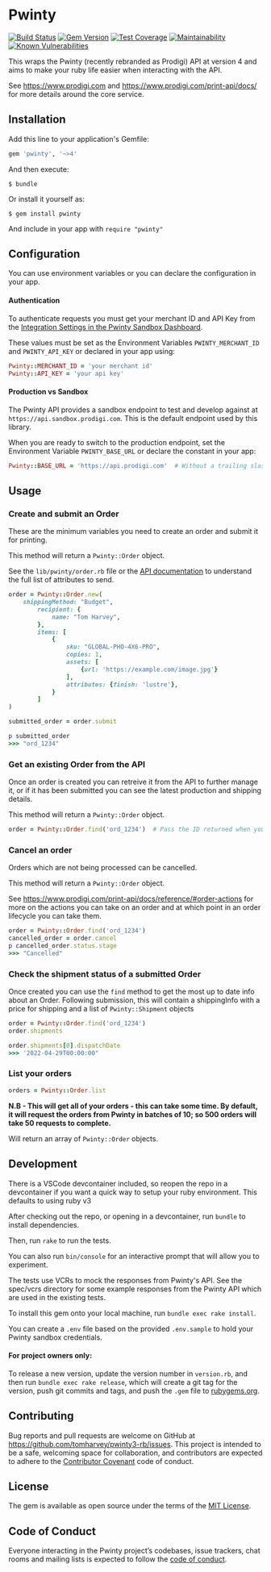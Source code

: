# Pwinty

[![Build Status](https://travis-ci.org/tomharvey/pwinty3-rb.svg?branch=master)](https://travis-ci.org/tomharvey/pwinty3-rb)
[![Gem Version](https://badge.fury.io/rb/pwinty.svg)](https://badge.fury.io/rb/pwinty)
[![Test Coverage](https://api.codeclimate.com/v1/badges/e92699eebe92f2db5758/test_coverage)](https://codeclimate.com/github/tomharvey/pwinty3-rb/test_coverage)
[![Maintainability](https://api.codeclimate.com/v1/badges/e92699eebe92f2db5758/maintainability)](https://codeclimate.com/github/tomharvey/pwinty3-rb/maintainability)
[![Known Vulnerabilities](https://snyk.io//test/github/tomharvey/pwinty3-rb/badge.svg?targetFile=Gemfile.lock)](https://snyk.io//test/github/tomharvey/pwinty3-rb?targetFile=Gemfile.lock)


This wraps the Pwinty (recently rebranded as Prodigi) API at version 4 and aims to make your ruby life easier
when interacting with the API.

See https://www.prodigi.com and https://www.prodigi.com/print-api/docs/ for more details around the
core service.

## Installation

Add this line to your application's Gemfile:

``` ruby
gem 'pwinty', '~>4'
```

And then execute:

    $ bundle

Or install it yourself as:

    $ gem install pwinty

 And include in your app with `require "pwinty"`

## Configuration
You can use environment variables or you can declare the configuration in your
app.

#### Authentication
To authenticate requests you must get your merchant ID and API Key from the
[Integration Settings in the Pwinty Sandbox Dashboard](https://sandbox-beta-dashboard.pwinty.com/settings/integrations).

These values must be set as the Environment Variables
`PWINTY_MERCHANT_ID` and `PWINTY_API_KEY`
or declared in your app using:

``` ruby
Pwinty::MERCHANT_ID = 'your merchant id'
Pwinty::API_KEY = 'your api key'
```

#### Production vs Sandbox
The Pwinty API provides a sandbox endpoint to test and develop against at
`https://api.sandbox.prodigi.com`. This is the default
endpoint used by this library.

When you are ready to switch to the production endpoint, set the
Environment Variable `PWINTY_BASE_URL` or declare the
constant in your app:

``` ruby
Pwinty::BASE_URL = 'https://api.prodigi.com'  # Without a trailing slash
```

## Usage

### Create and submit an Order

These are the minimum variables you need to create an order and submit it for printing.

This method will return a `Pwinty::Order` object.

See the `lib/pwinty/order.rb` file or the
[API documentation](https://www.prodigi.com/print-api/docs/reference/#create-order)
to understand the full list of attributes to send.

``` ruby
order = Pwinty::Order.new(
    shippingMethod: "Budget",
		recipient: {
			name: "Tom Harvey",
		},
		items: [
			{
				sku: "GLOBAL-PHO-4X6-PRO",
				copies: 1,
				assets: [
					{url: 'https://example.com/image.jpg'}
				],
				attributes: {finish: 'lustre'},
			}
		]
)

submitted_order = order.submit

p submitted_order
>>> "ord_1234"
```

### Get an existing Order from the API

Once an order is created you can retreive it from the API to further manage it,
or if it has been submitted you can see the latest production and shipping details.

This method will return a `Pwinty::Order` object.

``` ruby
order = Pwinty::Order.find('ord_1234')  # Pass the ID returned when you created the Order
```


### Cancel an order

Orders which are not being processed can be cancelled.

This method will return a `Pwinty::Order` object.

See https://www.prodigi.com/print-api/docs/reference/#order-actions for more on the actions
you can take on an order and at which point in an order lifecycle you can take them.

``` ruby
order = Pwinty::Order.find('ord_1234')
cancelled_order = order.cancel
p cancelled_order.status.stage
>>> "Cancelled"
```

### Check the shipment status of a submitted Order

Once created you can use the `find` method to get the most up to date info about an Order.
Following submission, this will contain a shippingInfo with a price for shipping and 
a list of `Pwinty::Shipment` objects

``` ruby
order = Pwinty::Order.find('ord_1234')
order.shipments

order.shipments[0].dispatchDate
>>> '2022-04-29T00:00:00"
```

### List your orders

``` ruby
orders = Pwinty::Order.list
```
**N.B - This will get all of your orders - this can take some time. By default, it will request the orders from Pwinty in batches of 10; so 500 orders will take 50 requests to complete.** 

Will return an array of `Pwinty::Order` objects.


## Development

There is a VSCode devcontainer included, so reopen the repo in a devcontainer if you want
a quick way to setup your ruby environment. This defaults to using ruby v3

After checking out the repo, or opening in a devcontainer, run `bundle` to install dependencies.

Then, run `rake` to run the tests.

You can also run `bin/console` for an interactive
prompt that will allow you to experiment.

The tests use VCRs to mock the responses from Pwinty's API. See the
spec/vcrs directory for some example responses from the Pwinty API
which are used in the existing tests.

To install this gem onto your local machine, run `bundle exec rake install`.

You can create a `.env` file based on the provided `.env.sample` to hold your Pwinty sandbox credentials.

#### For project owners only:
To release a new version, update the version number in `version.rb`, and then
run `bundle exec rake release`, which will create a git tag for the version,
push git commits and tags, and push the `.gem` file to
[rubygems.org](https://rubygems.org).

## Contributing

Bug reports and pull requests are welcome on GitHub at
https://github.com/tomharvey/pwinty3-rb/issues. This project is intended to be
a safe, welcoming space for collaboration, and contributors are expected to
adhere to the [Contributor Covenant](http://contributor-covenant.org)
code of conduct.

## License

The gem is available as open source under the terms of the
[MIT License](https://opensource.org/licenses/MIT).

## Code of Conduct

Everyone interacting in the Pwinty project’s codebases, issue trackers, chat
rooms and mailing lists is expected to follow the
[code of conduct](https://github.com/tomharvey/pwinty3-rb/blob/master/CODE_OF_CONDUCT.md).
